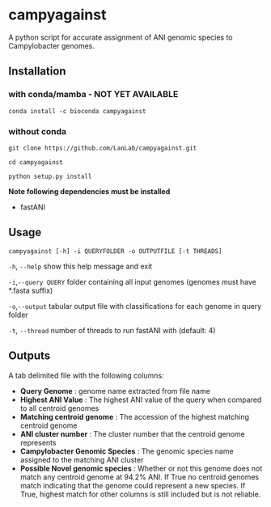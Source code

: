 # campyagainst
A python script for accurate assignment of ANI genomic species to Campylobacter genomes. 


## Installation

### with conda/mamba - NOT YET AVAILABLE

`conda install -c bioconda campyagainst`

### without conda

`git clone https://github.com/LanLab/campyagainst.git`

`cd campyagainst`

`python setup.py install`

**Note following dependencies must be installed**

* fastANI

## Usage

`campyagainst [-h] -i QUERYFOLDER -o OUTPUTFILE [-t THREADS]`

`-h`, `--help`            show this help message and exit

`-i`,`--query QUERY`    folder containing all input genomes (genomes must have *.fasta suffix)
  
`-o`,`--output`     tabular output file with classifications for each genome in query folder

`-t`, `--thread` number of threads to run fastANI with (default: 4)

## Outputs

A tab delimited file with the following columns:

* **Query Genome** : genome name extracted from file name
* **Highest ANI Value** : The highest ANI value of the query when compared to all centroid genomes
* **Matching centroid genome** : The accession of the highest matching centroid genome
* **ANI cluster number** : The cluster number that the centroid genome represents
* **Campylobacter Genomic Species** : The genomic species name assigned to the matching ANI cluster
* **Possible Novel genomic species** : Whether or not this genome does not match any centroid genome at 94.2% ANI. If True no centroid genomes match indicating that the genome could represent a new species. If True, highest match for other columns is still included but is not reliable.
